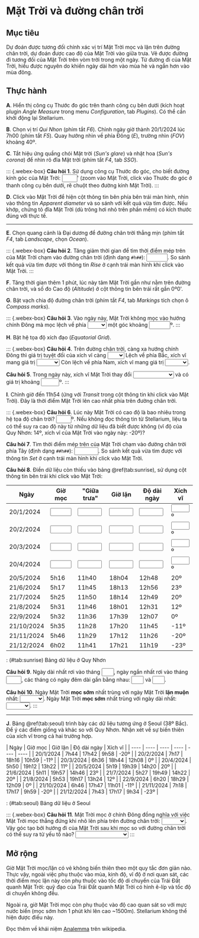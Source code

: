 # Mặt Trời và đường chân trời

## Mục tiêu

Dự đoán được tương đối chính xác vị trí Mặt Trời mọc và lặn trên đường chân trời, dự đoán được cao độ của Mặt Trời vào giữa trưa. Vẽ được đường đi tương đối của Mặt Trời trên vòm trời trong một ngày. Từ đường đi của Mặt Trời, hiểu được nguyên do khiến ngày dài hơn vào mùa hè và ngắn hơn vào mùa đông.

## Thực hành

**A**. Hiển thị công cụ Thước đo góc trên thanh công cụ bên dưới (kích hoạt plugin *Angle Measure* trong menu *Configuration*, tab *Plugins*). Có thể cần khởi động lại Stellarium.

**B**. Chọn vị trí *Qui Nhon* (phím tắt *F6*). Chỉnh ngày giờ thành 20/1/2024 lúc 7h00 (phím tắt *F5*). Quay hướng nhìn về phía Đông (*E*), trường nhìn (*FOV*) khoảng 40º.

**C**. Tắt hiệu ứng quầng chói Mặt trời (*Sun's glare*) và nhật hoa (*Sun's corona*) để nhìn rõ đĩa Mặt trời (phím tắt *F4*, tab *SSO*).

::: {.webex-box}
**Câu hỏi 1**. Sử dụng công cụ Thước đo góc, cho biết đường kính góc của Mặt Trời: <input class='webex-solveme nospaces' size='2' data-answer='["32"]'/>' (zoom vào Mặt Trời, click vào Thước đo góc ở thanh công cụ bên dưới, rê chuột theo đường kính Mặt Trời).
:::

**D**. Click vào Mặt Trời để hiện cột thông tin bên phía bên trái màn hình, nhìn vào thông tin *Apparent diameter* và so sánh với kết quả vừa tìm được. Nếu khớp, chứng tỏ đĩa Mặt Trời (dù trông hơi nhỏ trên phần mềm) có kích thước đúng với thực tế.

---

**E**. Chọn quang cảnh là Đại dương để đường chân trời thẳng mịn (phím tắt *F4*, tab *Landscape*, chọn *Ocean*).

::: {.webex-box}
**Câu hỏi 2**. Tăng giảm thời gian để tìm thời điểm mép trên của Mặt Trời chạm vào đường chân trời (định dạng `#h##`): <input class='webex-solveme nospaces' size='4' data-answer='["6h11"]'/>. So sánh kết quả vừa tìm được với thông tin *Rise* ở cạnh trái màn hình khi click vào Mặt Trời.
:::

**F**. Tăng thời gian thêm 1 phút, lúc này tâm Mặt Trời gần như nằm trên đường chân trời, và số đo Cao độ (*Altitude*) ở cột thông tin bên trái rất gần 0º0'.

**G**. Bật vạch chia độ đường chân trời (phím tắt *F4*, tab *Markings* tích chọn ô *Compass marks*).

::: {.webex-box}
**Câu hỏi 3**. Vào ngày này, Mặt Trời không mọc vào hướng chính Đông mà mọc lệch về phía <select class='webex-select'><option value='blank'></option><option value=''>Bắc</option><option value='answer'>Nam</option></select> một góc khoảng <input class='webex-solveme nospaces' data-tol='0.5' size='4' data-answer='["20.5"]'/>º.
:::

**H**. Bật hệ tọa độ xích đạo (*Equatorial Grid*). 

::: {.webex-box}
**Câu hỏi 4**. Trên đường chân trời, càng xa hướng chính Đông thì giá trị tuyệt đối của xích vĩ càng <select class='webex-select'><option value='blank'></option><option value='answer'>lớn</option><option value=''>nhỏ</option></select>
Lệch về phía Bắc, xích vĩ mang giá trị <select class='webex-select'><option value='blank'></option><option value='answer'>dương</option><option value=''>âm</option></select>
Còn lệch về phía Nam, xích vĩ mang giá trị <select class='webex-select'><option value='blank'></option><option value=''>dương</option><option value='answer'>âm</option></select>.

**Câu hỏi 5**. Trong ngày này, xích vĩ Mặt Trời thay đổi <select class='webex-select'><option value='blank'></option><option value=''>rõ rệt</option><option value='answer'>không đáng kể</option></select> và có giá trị khoảng <input class='webex-solveme nospaces' size='3' data-answer='["-20"]'/>º.
:::

**I**. Chỉnh giờ đến 11h54 (ứng với *Transit* trong cột thông tin khi click vào Mặt Trời). Đây là thời điểm Mặt Trời lên cao nhất phía trên đường chân trời.

::: {.webex-box}
**Câu hỏi 6**. Lúc này Mặt Trời có cao độ là bao nhiêu trong hệ tọa độ chân trời? <input class='webex-solveme nospaces' size='2' data-answer='["56"]'/>º. Nếu không đọc thông tin từ Stellarium, liệu ta có thể suy ra cao độ này từ những dữ liệu đã biết được không (vĩ độ của Quy Nhơn: 14º, xích vĩ của Mặt Trời vào ngày này: -20º)?

**Câu hỏi 7**. Tìm thời điểm mép trên của Mặt Trời chạm vào đường chân trời phía Tây (định dạng `##h##`): <input class='webex-solveme nospaces' size='5' data-answer='["17h37"]'/>. So sánh kết quả vừa tìm được với thông tin *Set* ở cạnh trái màn hình khi click vào Mặt Trời.

**Câu hỏi 8**. Điền dữ liệu còn thiếu vào bảng \@ref(tab:sunrise), sử dụng cột thông tin bên trái khi click vào Mặt Trời:

| Ngày | Giờ mọc | "Giữa trưa" | Giờ lặn | Độ dài ngày | Xích vĩ |
| ---- | ---- | ---- | ---- | ---- | ---- |
| 20/1/2024 | <input class='webex-solveme nospaces' size='4' data-answer='["6h11"]'/> | <input class='webex-solveme nospaces' size='5' data-answer='["11h54"]'/> | <input class='webex-solveme nospaces' size='5' data-answer='["17h37"]'/> | <input class='webex-solveme nospaces' size='5' data-answer='["11h26"]'/> | <input class='webex-solveme nospaces' size='3' data-answer='["-20"]'/>º |
| 20/2/2024 | <input class='webex-solveme nospaces' size='4' data-answer='["6h05"]'/> | <input class='webex-solveme nospaces' size='5' data-answer='["11h57"]'/> | <input class='webex-solveme nospaces' size='5' data-answer='["17h49"]'/> | <input class='webex-solveme nospaces' size='5' data-answer='["11h45"]'/> | <input class='webex-solveme nospaces' size='3' data-answer='["-11"]'/>º |
| 20/3/2024 | <input class='webex-solveme nospaces' size='4' data-answer='["5h47"]'/> | <input class='webex-solveme nospaces' size='5' data-answer='["11h51"]'/> | <input class='webex-solveme nospaces' size='5' data-answer='["17h54"]'/> | <input class='webex-solveme nospaces' size='5' data-answer='["12h07"]'/> | <input class='webex-solveme nospaces' size='3' data-answer='["0"]'/>º |
| 20/4/2024 | <input class='webex-solveme nospaces' size='4' data-answer='["5h27"]'/> | <input class='webex-solveme nospaces' size='5' data-answer='["11h42"]'/> | <input class='webex-solveme nospaces' size='5' data-answer='["17h57"]'/> | <input class='webex-solveme nospaces' size='5' data-answer='["12h30"]'/> | <input class='webex-solveme nospaces' size='3' data-answer='["11"]'/>º |
| 20/5/2024 | 5h16 | 11h40 | 18h04 | 12h48 | 20º |
| 21/6/2024 | 5h17 | 11h45 | 18h13 | 12h56 | 23º |
| 21/7/2024 | 5h25 | 11h50 | 18h14 | 12h49 | 20º |
| 21/8/2024 | 5h31 | 11h46 | 18h01 | 12h31 | 12º |
| 22/9/2024 | 5h32 | 11h36 | 17h39 | 12h07 | 0º |
| 21/10/2024 | 5h35 | 11h28 | 17h20 | 11h45 | -11º |
| 21/11/2024 | 5h46 | 11h29 | 17h12 | 11h26 | -20º |
| 21/12/2024 | 6h02 | 11h41 | 17h21 | 11h19 | -23º |

: (\#tab:sunrise) Bảng dữ liệu ở Quy Nhơn

**Câu hỏi 9**. Ngày dài nhất rơi vào tháng <input class='webex-solveme nospaces' size='1' data-answer='["6"]'/>, ngày ngắn nhất rơi vào tháng <input class='webex-solveme nospaces' size='2' data-answer='["12"]'/>, các tháng có ngày đêm dài gần bằng nhau: <input class='webex-solveme nospaces' size='1' data-answer='["3"]'/> và <input class='webex-solveme nospaces' size='1' data-answer='["9"]'/>.

**Câu hỏi 10**. Ngày Mặt Trời __mọc sớm__ nhất trùng với ngày Mặt Trời __lặn muộn__ nhất: <select class='webex-select'><option value='blank'></option><option value=''>TRUE</option><option value='answer'>FALSE</option></select>. Ngày Mặt Trời __mọc sớm__ nhất trùng với ngày dài nhất: <select class='webex-select'><option value='blank'></option><option value=''>TRUE</option><option value='answer'>FALSE</option></select>.
:::

---

**J**. Bảng \@ref(tab:seoul) trình bày các dữ liệu tương ứng ở Seoul (38º Bắc). Để ý các điểm giống và khác so với Quy Nhơn. Nhận xét về sự biến thiên của xích vĩ trong cả hai trường hợp.

| Ngày | Giờ mọc | Giờ lặn | Độ dài ngày | Xích vĩ |
| ---- | ---- | ---- | ---- | ---- | ---- |
| 20/1/2024 | 7h44 | 17h42 | 9h58 | -20º |
| 20/2/2024 | 7h17 | 18h16 | 10h59 | -11º |
| 20/3/2024 | 6h36 | 18h44 | 12h08 | 0º |
| 20/4/2024 | 5h50 | 19h12 | 13h22 | 11º |
| 20/5/2024 | 5h19 | 19h39 | 14h20 | 20º |
| 21/6/2024 | 5h11 | 19h57 | 14h46 | 23º |
| 21/7/2024 | 5h27 | 19h49 | 14h22 | 20º |
| 21/8/2024 | 5h53 | 19h17 | 13h24 | 12º |
| 22/9/2024 | 6h20 | 18h29 | 12h09 | 0º |
| 21/10/2024 | 6h46 | 17h47 | 11h01 | -11º |
| 21/11/2024 | 7h18 | 17h17 | 9h59 | -20º |
| 21/12/2024 | 7h43 | 17h17 | 9h34 | -23º |

: (\#tab:seoul) Bảng dữ liệu ở Seoul

::: {.webex-box}
**Câu hỏi 11**. Mặt Trời mọc ở chính Đông đồng nghĩa với việc Mặt Trời mọc thẳng đứng khi nhô lên phía trên đường chân trời: <select class='webex-select'><option value='blank'></option><option value=''>TRUE</option><option value='answer'>FALSE</option></select>. Vậy góc tạo bởi hướng đi của Mặt Trời sau khi mọc so với đường chân trời có thể suy ra từ yếu tố nào? <select class='webex-select'><option value='blank'></option><option value='answer'>vĩ độ nơi quan sát</option><option value=''>kinh độ nơi quan sát</option></select> 
:::

## Mở rộng

Giờ Mặt Trời mọc/lặn có vẻ không biến thiên theo một quy tắc đơn giản nào. Thực vậy, ngoài việc phụ thuộc vào mùa, kinh độ, vĩ độ ở nơi quan sát, các thời điểm mọc lặn này còn phụ thuộc vào tốc độ di chuyển của Trái Đất quanh Mặt Trời: quỹ đạo của Trái Đất quanh Mặt Trời có hình ê-líp và tốc độ di chuyển không đều.

Ngoài ra, giờ Mặt Trời mọc còn phụ thuộc vào độ cao quan sát so với mực nước biển (mọc sớm hơn 1 phút khi lên cao ~1500m). Stellarium không thể hiện được điều này.

Đọc thêm về khái niệm [Analemma](https://en.wikipedia.org/wiki/Analemma) trên wikipedia.
